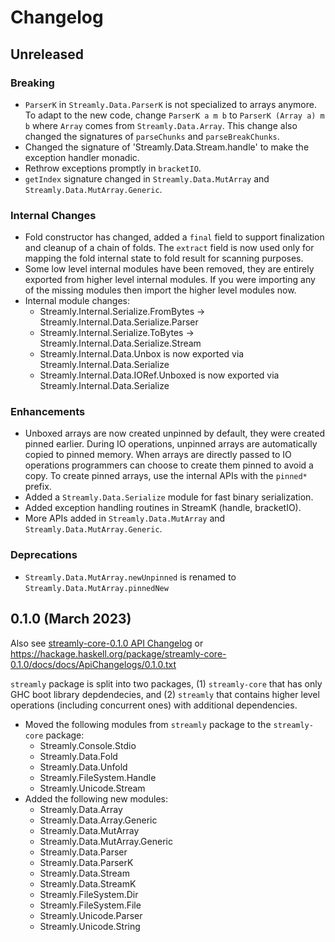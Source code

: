 # Changelog

## Unreleased

### Breaking

* `ParserK` in `Streamly.Data.ParserK` is not specialized to arrays anymore. To
  adapt to the new code, change `ParserK a m b` to `ParserK (Array a) m b` where
  `Array` comes from `Streamly.Data.Array`. This change also changed the
  signatures of `parseChunks` and `parseBreakChunks`.
* Changed the signature of 'Streamly.Data.Stream.handle' to make the
  exception handler monadic.
* Rethrow exceptions promptly in `bracketIO`.
* `getIndex` signature changed in `Streamly.Data.MutArray` and
  `Streamly.Data.MutArray.Generic`.

### Internal Changes
* Fold constructor has changed, added a `final` field to support
  finalization and cleanup of a chain of folds. The `extract` field is
  now used only for mapping the fold internal state to fold result for
  scanning purposes.
* Some low level internal modules have been removed, they are entirely
  exported from higher level internal modules. If you were importing any
  of the missing modules then import the higher level modules now.
* Internal module changes:
  * Streamly.Internal.Serialize.FromBytes -> Streamly.Internal.Data.Serialize.Parser
  * Streamly.Internal.Serialize.ToBytes ->   Streamly.Internal.Data.Serialize.Stream
  * Streamly.Internal.Data.Unbox is now exported via Streamly.Internal.Data.Serialize
  * Streamly.Internal.Data.IORef.Unboxed is now exported via Streamly.Internal.Data.Serialize

### Enhancements

* Unboxed arrays are now created unpinned by default, they were
  created pinned earlier. During IO operations, unpinned arrays are
  automatically copied to pinned memory. When arrays are directly passed
  to IO operations programmers can choose to create them pinned to avoid a
  copy.  To create pinned arrays, use the internal APIs with the `pinned*`
  prefix.
* Added a `Streamly.Data.Serialize` module for fast binary serialization.
* Added exception handling routines in StreamK (handle, bracketIO).
* More APIs added in `Streamly.Data.MutArray` and 
  `Streamly.Data.MutArray.Generic`.

### Deprecations

* `Streamly.Data.MutArray.newUnpinned` is renamed to
  `Streamly.Data.MutArray.pinnedNew`

## 0.1.0 (March 2023)

Also see [streamly-core-0.1.0 API Changelog](/core/docs/ApiChangelogs/0.1.0.txt) or
https://hackage.haskell.org/package/streamly-core-0.1.0/docs/docs/ApiChangelogs/0.1.0.txt

`streamly` package is split into two packages, (1) `streamly-core` that
has only GHC boot library depdendecies, and (2) `streamly` that contains
higher level operations (including concurrent ones) with additional
dependencies.

* Moved the following modules from `streamly` package to the
  `streamly-core` package:
  * Streamly.Console.Stdio
  * Streamly.Data.Fold
  * Streamly.Data.Unfold
  * Streamly.FileSystem.Handle
  * Streamly.Unicode.Stream
* Added the following new modules:
  * Streamly.Data.Array
  * Streamly.Data.Array.Generic
  * Streamly.Data.MutArray
  * Streamly.Data.MutArray.Generic
  * Streamly.Data.Parser
  * Streamly.Data.ParserK
  * Streamly.Data.Stream
  * Streamly.Data.StreamK
  * Streamly.FileSystem.Dir
  * Streamly.FileSystem.File
  * Streamly.Unicode.Parser
  * Streamly.Unicode.String
